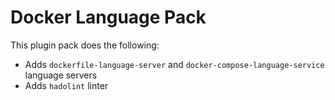 # Docker Language Pack

This plugin pack does the following:

- Adds `dockerfile-language-server` and `docker-compose-language-service` language servers
- Adds `hadolint` linter
